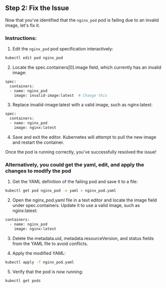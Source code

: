 ## Step 2: Fix the Issue

Now that you've identified that the `nginx_pod` pod is failing due to an invalid image, let's fix it.

### Instructions:

1. Edit the `nginx_pod` pod specification interactively:   
  ```sh
  kubectl edit pod nginx_pod
  ```

2. Locate the spec.containers[0].image field, which currently has an invalid image:

```sh
spec:
  containers:
  - name: nginx_pod
    image: invalid-image:latest  # Change this
```

3. Replace invalid-image:latest with a valid image, such as nginx:latest:

```sh
spec:
  containers:
  - name: nginx_pod
    image: nginx:latest
```

4. Save and exit the editor. Kubernetes will attempt to pull the new image and restart the container.


Once the pod is running correctly, you've successfully resolved the issue!

### Alternatively, you could get the yaml, edit, and apply the changes to modify the pod

1. Get the YAML definition of the failing pod and save it to a file:
```sh
kubectl get pod nginx_pod -o yaml > nginx_pod.yaml
```

2. Open the nginx_pod.yaml file in a text editor and locate the image field under spec.containers. Update it to use a valid image, such as nginx:latest:

```sh
containers:
  - name: nginx_pod
    image: nginx:latest
```

3. Delete the metadata.uid, metadata.resourceVersion, and status fields from the YAML file to avoid conflicts.

4. Apply the modified YAML:

```sh
kubectl apply -f nginx_pod.yaml
```

5. Verify that the pod is now running:

```
kubectl get pods
```
